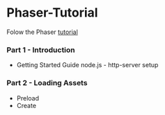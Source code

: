 # Phaser-Tutorial

Folow the Phaser <a href="http://phaser.io/tutorials/making-your-first-phaser-3-game"> tutorial</a>


### Part 1 - Introduction

* Getting Started Guide
    node.js - http-server
    setup

### Part 2 - Loading Assets

* Preload
* Create